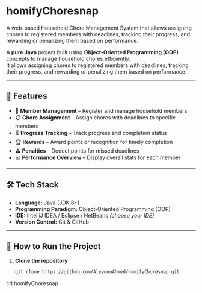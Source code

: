 # homifyChoresnap
 A web-based Household Chore Management System that allows assigning chores to registered members with deadlines, tracking their progress, and rewarding or penalizing them based on performance.

A **pure Java** project built using **Object-Oriented Programming (OOP)** concepts to manage household chores efficiently.  
It allows assigning chores to registered members with deadlines, tracking their progress, and rewarding or penalizing them based on performance.

---

## 📌 Features
- 👥 **Member Management** – Register and manage household members
- 📋 **Chore Assignment** – Assign chores with deadlines to specific members
- ⏳ **Progress Tracking** – Track progress and completion status
- 🏆 **Rewards** – Award points or recognition for timely completion
- ⚠️ **Penalties** – Deduct points for missed deadlines
- 📊 **Performance Overview** – Display overall stats for each member

---

## 🛠️ Tech Stack
- **Language:** Java (JDK 8+)
- **Programming Paradigm:** Object-Oriented Programming (OOP)
- **IDE:** IntelliJ IDEA / Eclipse / NetBeans *(choose your IDE)*
- **Version Control:** Git & GitHub

---

## 🚀 How to Run the Project
1. **Clone the repository**
   ```bash
   git clone https://github.com/AlyyeenAhmed/homifyChoresnap.git
cd homifyChoresnap
 
